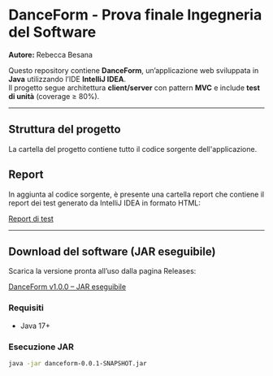 # DanceForm - Prova finale Ingegneria del Software

**Autore:** Rebecca Besana

Questo repository contiene **DanceForm**, un’applicazione web sviluppata in **Java** utilizzando l’IDE **IntelliJ IDEA**.  
Il progetto segue architettura **client/server** con pattern **MVC** e include **test di unità** (coverage ≥ 80%).

---
## Struttura del progetto
La cartella del progetto contiene tutto il codice sorgente dell'applicazione.

## Report
In aggiunta al codice sorgente, è presente una cartella report che contiene il report dei test generato da IntelliJ IDEA in formato HTML: 

[Report di test](https://github.com/RebeccaBesana/DanceForm-prova-finale-INGSW/tree/main/danceForm/report)

---
## Download del software (JAR eseguibile)
Scarica la versione pronta all’uso dalla pagina Releases:

[DanceForm v1.0.0 – JAR eseguibile](https://github.com/RebeccaBesana/DanceForm-prova-finale-INGSW/releases/tag/v1.0.0)

### Requisiti
- Java 17+

### Esecuzione JAR
```bash
java -jar danceform-0.0.1-SNAPSHOT.jar
